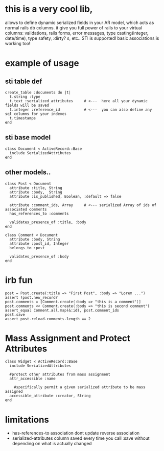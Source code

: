# this is a very cool lib,
allows to define dynamic serialized fields in your AR model, which acts as normal rails db columns. it give you full power of rails to your virtual columns: validations, rails forms, error messages, type casting(integer, date/time), type safety,  :dirty? s, etc..       STI is supported!  basic associations is working too!

# example of usage

## sti table def
    create_table :documents do |t|
      t.string :type
      t.text :serialized_attributes     # <---  here all your dynamic fields will be saved
      t.integer :reference_id           # <---  you can also define any sql columns for your indexes
      t.timestamps
    end
    
## sti base model
    class Document < ActiveRecord::Base
      include SerializedAttributes
    end
    
## other models..
    class Post < Document
      attribute :title, String
      attribute :body,  String
      attribute :is_published, Boolean, :default => false
      
      attribute :comment_ids, Array     # <--- serialized Array of ids of associated comments
      has_references_to :comments
      
      validates_presence_of :title, :body
    end
    
    class Comment < Document
      attribute :body, String
      attribute :post_id, Integer
      belongs_to :post
      
      validates_presence_of :body
    end
    
# irb fun
    post = Post.create(:title => "First Post", :body => "Lorem ...")
    assert !post.new_record?
    post.comments = [Comment.create(:body => "this is a comment")]
    post.comments << Comment.create(:body => "this is second comment")
    assert_equal Comment.all.map(&:id), post.comment_ids
    post.save
    assert post.reload.comments.length == 2

# Mass Assignment and Protect Attributes
	class Widget < ActiveRecord::Base
	  include SerializedAttributes
	
	  #protect other attributes from mass assignment
	  attr_accessible :name

		#specifically permit a given serialized attribute to be mass assigned
	  accessible_attribute :creator, String
	end


# limitations
- has-references-to association dont update reverse association
- serialized-attributes column saved every time you call :save without depending on what is actually changed


    
